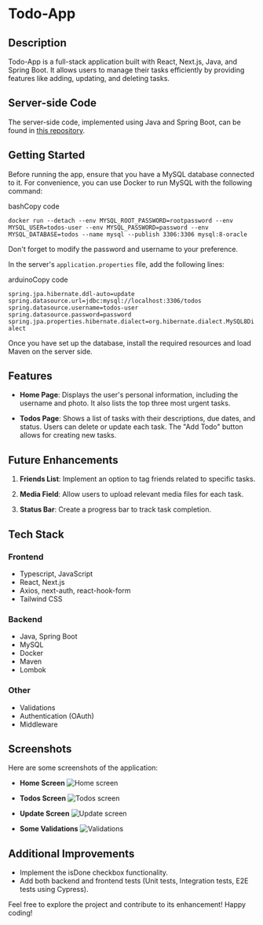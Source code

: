 # Todo-App

## Description

Todo-App is a full-stack application built with React, Next.js, Java, and Spring Boot. It allows users to manage their tasks efficiently by providing features like adding, updating, and deleting tasks.

## Server-side Code

The server-side code, implemented using Java and Spring Boot, can be found in [this repository](https://github.com/amitlus/todo-app-Server).

## Getting Started

Before running the app, ensure that you have a MySQL database connected to it. For convenience, you can use Docker to run MySQL with the following command:

bashCopy code

`docker run --detach --env MYSQL_ROOT_PASSWORD=rootpassword --env MYSQL_USER=todos-user --env MYSQL_PASSWORD=password --env MYSQL_DATABASE=todos --name mysql --publish 3306:3306 mysql:8-oracle` 

Don't forget to modify the password and username to your preference.

In the server's `application.properties` file, add the following lines:

arduinoCopy code

`spring.jpa.hibernate.ddl-auto=update
spring.datasource.url=jdbc:mysql://localhost:3306/todos
spring.datasource.username=todos-user
spring.datasource.password=password
spring.jpa.properties.hibernate.dialect=org.hibernate.dialect.MySQL8Dialect` 

Once you have set up the database, install the required resources and load Maven on the server side.

## Features

-   **Home Page**: Displays the user's personal information, including the username and photo. It also lists the top three most urgent tasks.
    
-   **Todos Page**: Shows a list of tasks with their descriptions, due dates, and status. Users can delete or update each task. The "Add Todo" button allows for creating new tasks.
    

## Future Enhancements

1.  **Friends List**: Implement an option to tag friends related to specific tasks.
    
2.  **Media Field**: Allow users to upload relevant media files for each task.
    
3.  **Status Bar**: Create a progress bar to track task completion.
    

## Tech Stack

### Frontend

-   Typescript, JavaScript
-   React, Next.js
-   Axios, next-auth, react-hook-form
-   Tailwind CSS

### Backend

-   Java, Spring Boot
-   MySQL
-   Docker
-   Maven
-   Lombok

### Other

-   Validations
-   Authentication (OAuth)
-   Middleware

## Screenshots

Here are some screenshots of the application:

-   **Home Screen** ![Home screen](https://github.com/amitlus/todo-app-Client/assets/58470929/588f5f3f-3831-415a-8af7-109764a1901f)
    
-   **Todos Screen** ![Todos screen](https://github.com/amitlus/todo-app-Client/assets/58470929/9d5ed540-fee3-46e6-8cea-1a0f2133d2d2)
    
-   **Update Screen** ![Update screen](https://github.com/amitlus/todo-app-Client/assets/58470929/1184704f-26f7-4f83-bc79-f68a81cb0034)
    
-   **Some Validations** ![Validations](https://github.com/amitlus/todo-app-Client/assets/58470929/f609156a-d8b9-46dd-810a-ad8579d5b13e)
    

## Additional Improvements

-   Implement the isDone checkbox functionality.
-   Add both backend and frontend tests (Unit tests, Integration tests, E2E tests using Cypress).

Feel free to explore the project and contribute to its enhancement! Happy coding!
